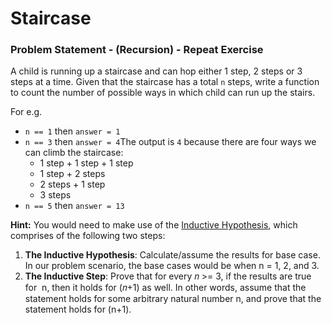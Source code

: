# Staircase

### **Problem Statement - (Recursion) - Repeat Exercise**

A child is running up a staircase and can hop either 1 step, 2 steps or 3 steps at a time. Given that the staircase has a total `n` steps, write a function to count the number of possible ways in which child can run up the stairs.

For e.g.

- `n == 1` then `answer = 1`
- `n == 3` then `answer = 4`The output is `4` because there are four ways we can climb the staircase:
    - 1 step + 1 step + 1 step
    - 1 step + 2 steps
    - 2 steps + 1 step
    - 3 steps
- `n == 5` then `answer = 13`

**Hint:** You would need to make use of the [Inductive Hypothesis](https://en.wikipedia.org/wiki/Mathematical_induction#Description), which comprises of the following two steps:

1. **The Inductive Hypothesis**: Calculate/assume the results for base case. In our problem scenario, the base cases would be when n = 1, 2, and 3.
2. **The Inductive Step**: Prove that for every 𝑛 >= 3, if the results are true for  n, then it holds for (𝑛+1) as well. In other words, assume that the statement holds for some arbitrary natural number n, and prove that the statement holds for (n+1).